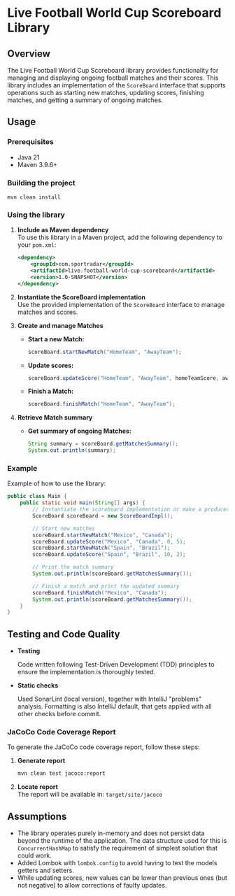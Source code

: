 # Live Football World Cup Scoreboard Library

## Overview

The Live Football World Cup Scoreboard library provides functionality for managing and displaying ongoing football
matches and their scores. This library includes an implementation of the `ScoreBoard` interface that supports operations
such as starting new matches, updating scores, finishing matches, and getting a summary of ongoing matches.

## Usage

### Prerequisites

- Java 21
- Maven 3.9.6+

### Building the project

```shell
mvn clean install
```

### Using the library

1. **Include as Maven dependency**  
   To use this library in a Maven project, add the following dependency to your `pom.xml`:

   ```xml
   <dependency>
       <groupId>com.sportradar</groupId>
       <artifactId>live-football-world-cup-scoreboard</artifactId>
       <version>1.0-SNAPSHOT</version>
   </dependency>
   ```

2. **Instantiate the ScoreBoard implementation**  
   Use the provided implementation of the `ScoreBoard` interface to manage matches and scores.

3. **Create and manage Matches**
    - **Start a new Match:**
      ```java
      scoreBoard.startNewMatch("HomeTeam", "AwayTeam");
      ```
    - **Update scores:**
      ```java
      scoreBoard.updateScore("HomeTeam", "AwayTeam", homeTeamScore, awayTeamScore);
      ```
    - **Finish a Match:**
      ```java
      scoreBoard.finishMatch("HomeTeam", "AwayTeam");
      ```

4. **Retrieve Match summary**
    - **Get summary of ongoing Matches:**
      ```java
      String summary = scoreBoard.getMatchesSummary();
      System.out.println(summary);
      ```

### Example

Example of how to use the library:

```java
public class Main {
    public static void main(String[] args) {
        // Instantiate the scoreboard implementation or make a producer
        ScoreBoard scoreBoard = new ScoreBoardImpl();

        // Start new matches
        scoreBoard.startNewMatch("Mexico", "Canada");
        scoreBoard.updateScore("Mexico", "Canada", 0, 5);
        scoreBoard.startNewMatch("Spain", "Brazil");
        scoreBoard.updateScore("Spain", "Brazil", 10, 2);

        // Print the match summary
        System.out.println(scoreBoard.getMatchesSummary());

        // Finish a match and print the updated summary
        scoreBoard.finishMatch("Mexico", "Canada");
        System.out.println(scoreBoard.getMatchesSummary());
    }
}
```

## Testing and Code Quality

- **Testing**

  Code written following Test-Driven Development (TDD) principles to ensure the implementation is thoroughly tested.
- **Static checks**

  Used SonarLint (local version), together with IntelliJ "problems" analysis. Formatting is also IntelliJ default, that
  gets applied with all other checks before commit.

### JaCoCo Code Coverage Report

To generate the JaCoCo code coverage report, follow these steps:

1. **Generate report**
   ```sh
   mvn clean test jacoco:report
   ```

2. **Locate report**  
   The report will be available in: `target/site/jacoco`

## Assumptions

- The library operates purely in-memory and does not persist data beyond the runtime of the application. The data
  structure used for this is `ConcurrentHashMap` to satisfy the requirement of simplest solution that could work.
- Added Lombok with `lombok.config` to avoid having to test the models getters and setters. 
- While updating scores, new values can be lower than previous ones (but not negative) to allow corrections of faulty
  updates.